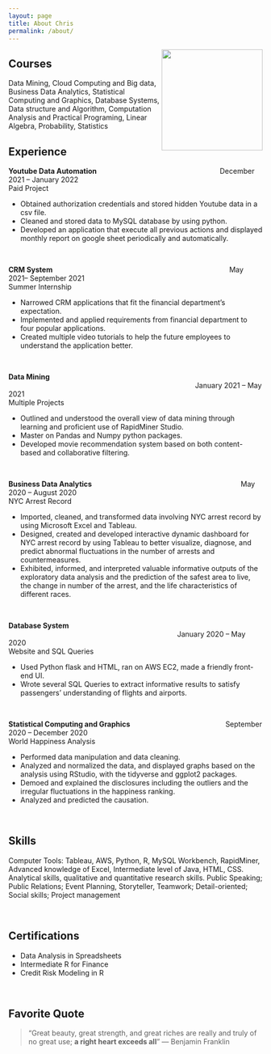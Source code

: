 ```yaml
---
layout: page
title: About Chris
permalink: /about/
---
```


<img align="right" width="200" height="200" src="https://cdn.pixabay.com/photo/2016/02/25/18/26/man-1222621_640.jpg">


## Courses
Data Mining, Cloud Computing and Big data, Business Data Analytics, Statistical Computing and Graphics, Database Systems, Data structure and Algorithm, Computation Analysis and Practical Programing, Linear Algebra, Probability, Statistics


## Experience
**Youtube Data Automation**         &nbsp;&nbsp;&nbsp;&nbsp;&nbsp;&nbsp;&nbsp;&nbsp;&nbsp;&nbsp;&nbsp;&nbsp;&nbsp;&nbsp;&nbsp;&nbsp;&nbsp;&nbsp;&nbsp;&nbsp;&nbsp;&nbsp;&nbsp;&nbsp;&nbsp;&nbsp;&nbsp;&nbsp;&nbsp;&nbsp;&nbsp;&nbsp;&nbsp;&nbsp;&nbsp;&nbsp;&nbsp;&nbsp;&nbsp;&nbsp;&nbsp;&nbsp;&nbsp;&nbsp;&nbsp;&nbsp;&nbsp;&nbsp;&nbsp;&nbsp;&nbsp;&nbsp;&nbsp;&nbsp;&nbsp;&nbsp;&nbsp;&nbsp;&nbsp;&nbsp;&nbsp;December 2021 – January 2022<br />
Paid Project <br /> 
-	Obtained authorization credentials and stored hidden Youtube data in a csv file. <br />
-	Cleaned and stored data to MySQL database by using python. <br />
-	Developed an application that execute all previous actions and displayed monthly report on google sheet periodically and automatically.  <br />

<br />

**CRM System** &nbsp;&nbsp;&nbsp;&nbsp;&nbsp;&nbsp;&nbsp;&nbsp;&nbsp;&nbsp;&nbsp;&nbsp;&nbsp;&nbsp;&nbsp;&nbsp;&nbsp;&nbsp;&nbsp;&nbsp;&nbsp;&nbsp;&nbsp;&nbsp;&nbsp;&nbsp;&nbsp;&nbsp;&nbsp;&nbsp;&nbsp;&nbsp;&nbsp;&nbsp;&nbsp;&nbsp;&nbsp;&nbsp;&nbsp;&nbsp;&nbsp;&nbsp;&nbsp;&nbsp;&nbsp;&nbsp;&nbsp;&nbsp;&nbsp;&nbsp;&nbsp;&nbsp;&nbsp;&nbsp;&nbsp;&nbsp;&nbsp;&nbsp;&nbsp;&nbsp;&nbsp;&nbsp;&nbsp;&nbsp;&nbsp;&nbsp;&nbsp;&nbsp;&nbsp;&nbsp;&nbsp;&nbsp;&nbsp;&nbsp;&nbsp;&nbsp;&nbsp;&nbsp;&nbsp;&nbsp;&nbsp;&nbsp;&nbsp;&nbsp;&nbsp;&nbsp;&nbsp;&nbsp;May 2021– September 2021 <br />
Summer Internship <br />
-	Narrowed CRM applications that fit the financial department’s expectation. <br />
-	Implemented and applied requirements from financial department to four popular applications. <br />
-	Created multiple video tutorials to help the future employees to understand the application better.  <br />

<br />

**Data Mining** &nbsp;&nbsp;&nbsp;&nbsp;&nbsp;&nbsp;&nbsp;&nbsp;&nbsp;&nbsp;&nbsp;&nbsp;&nbsp;&nbsp;&nbsp;&nbsp;&nbsp;&nbsp;&nbsp;&nbsp;&nbsp;&nbsp;&nbsp;&nbsp;&nbsp;&nbsp;&nbsp;&nbsp;&nbsp;&nbsp;&nbsp;&nbsp;&nbsp;&nbsp;&nbsp;&nbsp;&nbsp;&nbsp;&nbsp;&nbsp;&nbsp;&nbsp;&nbsp;&nbsp;&nbsp;&nbsp;&nbsp;&nbsp;&nbsp;&nbsp;&nbsp;&nbsp;&nbsp;&nbsp;&nbsp;&nbsp;&nbsp;&nbsp;&nbsp;&nbsp;&nbsp;&nbsp;&nbsp;&nbsp;&nbsp;&nbsp;&nbsp;&nbsp;&nbsp;&nbsp;&nbsp;&nbsp;&nbsp;&nbsp;&nbsp;&nbsp;&nbsp;&nbsp;&nbsp;&nbsp;&nbsp;&nbsp;&nbsp;&nbsp;&nbsp;&nbsp;&nbsp;&nbsp;&nbsp;&nbsp;&nbsp;&nbsp;&nbsp;&nbsp;January 2021 – May 2021 <br />
Multiple Projects <br />
-	Outlined and understood the overall view of data mining through learning and proficient use of RapidMiner Studio. <br />
-	Master on Pandas and Numpy python packages.  <br />
-	Developed movie recommendation system based on both content-based and collaborative filtering.  <br />

<br />

**Business Data Analytics** &nbsp;&nbsp;&nbsp;&nbsp;&nbsp;&nbsp;&nbsp;&nbsp;&nbsp;&nbsp;&nbsp;&nbsp;&nbsp;&nbsp;&nbsp;&nbsp;&nbsp;&nbsp;&nbsp;&nbsp;&nbsp;&nbsp;&nbsp;&nbsp;&nbsp;&nbsp;&nbsp;&nbsp;&nbsp;&nbsp;&nbsp;&nbsp;&nbsp;&nbsp;&nbsp;&nbsp;&nbsp;&nbsp;&nbsp;&nbsp;&nbsp;&nbsp;&nbsp;&nbsp;&nbsp;&nbsp;&nbsp;&nbsp;&nbsp;&nbsp;&nbsp;&nbsp;&nbsp;&nbsp;&nbsp;&nbsp;&nbsp;&nbsp;&nbsp;&nbsp;&nbsp;&nbsp;&nbsp;&nbsp;&nbsp;&nbsp;&nbsp;&nbsp;&nbsp;&nbsp;&nbsp;&nbsp;&nbsp;&nbsp;May 2020 – August 2020 <br />
NYC Arrest Record <br />
-	Imported, cleaned, and transformed data involving NYC arrest record by using Microsoft Excel and Tableau.  <br />
-	Designed, created and developed interactive dynamic dashboard for NYC arrest record by using Tableau to better visualize, diagnose, and predict abnormal fluctuations in the number of arrests and countermeasures. <br />
-	Exhibited, informed, and interpreted valuable informative outputs of the exploratory data analysis and the prediction of the safest area to live, the change in number of the arrest, and the life characteristics of different races. <br />

<br />

**Database System** &nbsp;&nbsp;&nbsp;&nbsp;&nbsp;&nbsp;&nbsp;&nbsp;&nbsp;&nbsp;&nbsp;&nbsp;&nbsp;&nbsp;&nbsp;&nbsp;&nbsp;&nbsp;&nbsp;&nbsp;&nbsp;&nbsp;&nbsp;&nbsp;&nbsp;&nbsp;&nbsp;&nbsp;&nbsp;&nbsp;&nbsp;&nbsp;&nbsp;&nbsp;&nbsp;&nbsp;&nbsp;&nbsp;&nbsp;&nbsp;&nbsp;&nbsp;&nbsp;&nbsp;&nbsp;&nbsp;&nbsp;&nbsp;&nbsp;&nbsp;&nbsp;&nbsp;&nbsp;&nbsp;&nbsp;&nbsp;&nbsp;&nbsp;&nbsp;&nbsp;&nbsp;&nbsp;&nbsp;&nbsp;&nbsp;&nbsp;&nbsp;&nbsp;&nbsp;&nbsp;&nbsp;&nbsp;&nbsp;&nbsp;&nbsp;&nbsp;&nbsp;&nbsp;&nbsp;&nbsp;&nbsp;&nbsp;&nbsp;&nbsp;&nbsp;January 2020 – May 2020 <br />
Website and SQL Queries  <br />
-	Used Python flask and HTML, ran on AWS EC2, made a friendly front-end UI. <br />
-	Wrote several SQL Queries to extract informative results to satisfy passengers’ understanding of flights and airports.  <br />

<br />

**Statistical Computing and Graphics** &nbsp;&nbsp;&nbsp;&nbsp;&nbsp;&nbsp;&nbsp;&nbsp;&nbsp;&nbsp;&nbsp;&nbsp;&nbsp;&nbsp;&nbsp;&nbsp;&nbsp;&nbsp;&nbsp;&nbsp;&nbsp;&nbsp;&nbsp;&nbsp;&nbsp;&nbsp;&nbsp;&nbsp;&nbsp;&nbsp;&nbsp;&nbsp;&nbsp;&nbsp;&nbsp;&nbsp;&nbsp;&nbsp;&nbsp;&nbsp;&nbsp;&nbsp;&nbsp;&nbsp;&nbsp;&nbsp;&nbsp;September 2020 – December 2020 <br />
World Happiness Analysis			            <br />

-	Performed data manipulation and data cleaning. <br />
-	Analyzed and normalized the data, and displayed graphs based on the analysis using RStudio, with the tidyverse and ggplot2 packages. <br />
-	Demoed and explained the disclosures including the outliers and the irregular fluctuations in the happiness ranking.  <br />
-	Analyzed and predicted the causation. <br />

<br />

## Skills
Computer Tools: Tableau, AWS, Python, R, MySQL Workbench, RapidMiner, Advanced knowledge of Excel, Intermediate level of Java, HTML, CSS.
Analytical skills, qualitative and quantitative research skills.
Public Speaking; Public Relations; Event Planning, Storyteller, Teamwork; Detail-oriented; Social skills; Project management

<br />

## Certifications
-	Data Analysis in Spreadsheets <br />
-	Intermediate R for Finance <br />
-	Credit Risk Modeling in R <br />

<br />

## Favorite Quote
> “Great beauty, great strength, and great riches are really and truly of no great use; **a right heart exceeds all**”
― Benjamin Franklin
